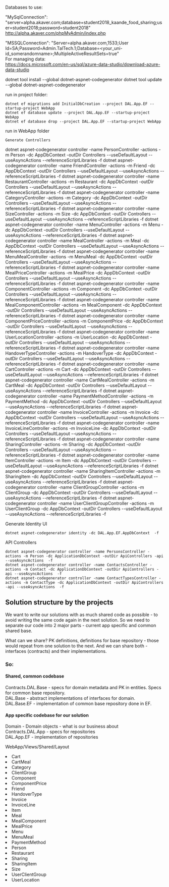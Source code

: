 Databases to use:  

"MySqlConnection": "server=alpha.akaver.com;database=student2018_kaande_food_sharing;user=student2018;password=student2018"
http://alpha.akaver.com/phpMyAdmin/index.php  

"MSSQLConnection": "Server=alpha.akaver.com,1533;User Id=SA;Password=Admin.TalTech.1;Database=<your_uni-id_somerandomname>;MultipleActiveResultSets=true"  
For managing data:  
https://docs.microsoft.com/en-us/sql/azure-data-studio/download-azure-data-studio  


dotnet tool install --global dotnet-aspnet-codegenerator
dotnet tool update --global dotnet-aspnet-codegenerator

run in project folder:
~~~
dotnet ef migrations add InitialDbCreation --project DAL.App.EF --startup-project WebApp
dotnet ef database update --project DAL.App.EF --startup-project WebApp
dotnet ef database drop --project DAL.App.EF --startup-project WebApp
~~~


run in WebApp folder
~~~
Generate Controllers
~~~
dotnet aspnet-codegenerator controller -name PersonController           -actions -m Person -dc AppDbContext -outDir Controllers --useDefaultLayout --useAsyncActions --referenceScriptLibraries -f
dotnet aspnet-codegenerator controller -name FriendController           -actions -m Friend -dc AppDbContext -outDir Controllers --useDefaultLayout --useAsyncActions --referenceScriptLibraries -f
dotnet aspnet-codegenerator controller -name RestaurantController       -actions -m Restaurant -dc AppDbContext -outDir Controllers --useDefaultLayout --useAsyncActions --referenceScriptLibraries -f
dotnet aspnet-codegenerator controller -name CategoryController         -actions -m Category -dc AppDbContext -outDir Controllers --useDefaultLayout --useAsyncActions --referenceScriptLibraries -f
dotnet aspnet-codegenerator controller -name SizeController             -actions -m Size -dc AppDbContext -outDir Controllers --useDefaultLayout --useAsyncActions --referenceScriptLibraries -f
dotnet aspnet-codegenerator controller -name MenuController             -actions -m Menu -dc AppDbContext -outDir Controllers --useDefaultLayout --useAsyncActions --referenceScriptLibraries -f
dotnet aspnet-codegenerator controller -name MealController             -actions -m Meal -dc AppDbContext -outDir Controllers --useDefaultLayout --useAsyncActions --referenceScriptLibraries -f
dotnet aspnet-codegenerator controller -name MenuMealController         -actions -m MenuMeal -dc AppDbContext -outDir Controllers --useDefaultLayout --useAsyncActions --referenceScriptLibraries -f
dotnet aspnet-codegenerator controller -name MealPriceController        -actions -m MealPrice -dc AppDbContext -outDir Controllers --useDefaultLayout --useAsyncActions --referenceScriptLibraries -f
dotnet aspnet-codegenerator controller -name ComponentController        -actions -m Component -dc AppDbContext -outDir Controllers --useDefaultLayout --useAsyncActions --referenceScriptLibraries -f
dotnet aspnet-codegenerator controller -name MealComponentController    -actions -m MealComponent -dc AppDbContext -outDir Controllers --useDefaultLayout --useAsyncActions --referenceScriptLibraries -f
dotnet aspnet-codegenerator controller -name ComponentPriceController   -actions -m ComponentPrice -dc AppDbContext -outDir Controllers --useDefaultLayout --useAsyncActions --referenceScriptLibraries -f
dotnet aspnet-codegenerator controller -name UserLocationController     -actions -m UserLocation -dc AppDbContext -outDir Controllers --useDefaultLayout --useAsyncActions --referenceScriptLibraries -f
dotnet aspnet-codegenerator controller -name HandoverTypeController     -actions -m HandoverType -dc AppDbContext -outDir Controllers --useDefaultLayout --useAsyncActions --referenceScriptLibraries -f
dotnet aspnet-codegenerator controller -name CartController             -actions -m Cart -dc AppDbContext -outDir Controllers --useDefaultLayout --useAsyncActions --referenceScriptLibraries -f
dotnet aspnet-codegenerator controller -name CartMealController         -actions -m CartMeal -dc AppDbContext -outDir Controllers --useDefaultLayout --useAsyncActions --referenceScriptLibraries -f
dotnet aspnet-codegenerator controller -name PaymentMethodController    -actions -m PaymentMethod -dc AppDbContext -outDir Controllers --useDefaultLayout --useAsyncActions --referenceScriptLibraries -f
dotnet aspnet-codegenerator controller -name InvoiceController          -actions -m Invoice -dc AppDbContext -outDir Controllers --useDefaultLayout --useAsyncActions --referenceScriptLibraries -f
dotnet aspnet-codegenerator controller -name InvoiceLineController      -actions -m InvoiceLine -dc AppDbContext -outDir Controllers --useDefaultLayout --useAsyncActions --referenceScriptLibraries -f
dotnet aspnet-codegenerator controller -name SharingController          -actions -m Sharing -dc AppDbContext -outDir Controllers --useDefaultLayout --useAsyncActions --referenceScriptLibraries -f
dotnet aspnet-codegenerator controller -name ItemController             -actions -m Item -dc AppDbContext -outDir Controllers --useDefaultLayout --useAsyncActions --referenceScriptLibraries -f
dotnet aspnet-codegenerator controller -name SharingItemController      -actions -m SharingItem -dc AppDbContext -outDir Controllers --useDefaultLayout --useAsyncActions --referenceScriptLibraries -f
dotnet aspnet-codegenerator controller -name ClientGroupController      -actions -m ClientGroup -dc AppDbContext -outDir Controllers --useDefaultLayout --useAsyncActions --referenceScriptLibraries -f
dotnet aspnet-codegenerator controller -name UserClientGroupController  -actions -m UserClientGroup -dc AppDbContext -outDir Controllers --useDefaultLayout --useAsyncActions --referenceScriptLibraries -f

Generate Identity UI
~~~
dotnet aspnet-codegenerator identity -dc DAL.App.EF.AppDbContext  -f  
~~~

API Controllers
~~~
dotnet aspnet-codegenerator controller -name PersonsController -actions -m Person -dc ApplicationDbContext -outDir ApiControllers -api --useAsyncActions  -f
dotnet aspnet-codegenerator controller -name ContactsController -actions -m Contact -dc ApplicationDbContext -outDir ApiControllers -api --useAsyncActions  -f
dotnet aspnet-codegenerator controller -name ContactTypesController -actions -m ContactType -dc ApplicationDbContext -outDir ApiControllers -api --useAsyncActions  -f
~~~


## Solution structure by the projects
 
We want to write our solutions with as much shared code as possible - 
to avoid writing the same code again in the next solution. 
So we need to separate our code into 2 major parts - current app specific and common shared base.

What can we share? PK definitions, definitions for base repository - those would repeat 
from one solution to the next. And we can share both - interfaces (contracts) and their implementations.

 
### So:  
#### Shared, common codebase  
Contracts.DAL.Base - specs for domain metadata and PK in entities. Specs for common base repository.  
DAL.Base - abstract implementations of interfaces for domain.  
DAL.Base.EF - implementation of common base repository done in EF.  

#### App specific codebase for our solution  
Domain - Domain objects - what is our business about  
Contracts.DAL.App - specs for repositories  
DAL.App.EF - implementation of repositories  



WebApp/Views/Shared/Layout
<li class="nav-item">
    <a class="nav-link text-dark" asp-area="" asp-controller="Cart" asp-action="Index">Cart</a>
</li>
<li class="nav-item">
    <a class="nav-link text-dark" asp-area="" asp-controller="CartMeal" asp-action="Index">CartMeal</a>
</li>
<li class="nav-item">
    <a class="nav-link text-dark" asp-area="" asp-controller="Category" asp-action="Index">Category</a>
</li>
<li class="nav-item">
    <a class="nav-link text-dark" asp-area="" asp-controller="ClientGroup" asp-action="Index">ClientGroup</a>
</li>
<li class="nav-item">
    <a class="nav-link text-dark" asp-area="" asp-controller="Component" asp-action="Index">Component</a>
</li>
<li class="nav-item">
    <a class="nav-link text-dark" asp-area="" asp-controller="ComponentPrice" asp-action="Index">ComponentPrice</a>
</li>
<li class="nav-item">
    <a class="nav-link text-dark" asp-area="" asp-controller="Friend" asp-action="Index">Friend</a>
</li>
<li class="nav-item">
    <a class="nav-link text-dark" asp-area="" asp-controller="HandoverType" asp-action="Index">HandoverType</a>
</li>
<li class="nav-item">
    <a class="nav-link text-dark" asp-area="" asp-controller="Invoice" asp-action="Index">Invoice</a>
</li>
<li class="nav-item">
    <a class="nav-link text-dark" asp-area="" asp-controller="InvoiceLine" asp-action="Index">InvoiceLine</a>
</li>
<li class="nav-item">
    <a class="nav-link text-dark" asp-area="" asp-controller="Item" asp-action="Index">Item</a>
</li>
<li class="nav-item">
    <a class="nav-link text-dark" asp-area="" asp-controller="Meal" asp-action="Index">Meal</a>
</li>
<li class="nav-item">
    <a class="nav-link text-dark" asp-area="" asp-controller="MealComponent" asp-action="Index">MealComponent</a>
</li>
<li class="nav-item">
    <a class="nav-link text-dark" asp-area="" asp-controller="MealPrice" asp-action="Index">MealPrice</a>
</li>
<li class="nav-item">
    <a class="nav-link text-dark" asp-area="" asp-controller="Menu" asp-action="Index">Menu</a>
</li>
<li class="nav-item">
    <a class="nav-link text-dark" asp-area="" asp-controller="MenuMeal" asp-action="Index">MenuMeal</a>
</li>
<li class="nav-item">
    <a class="nav-link text-dark" asp-area="" asp-controller="PaymentMethod" asp-action="Index">PaymentMethod</a>
</li>
<li class="nav-item">
    <a class="nav-link text-dark" asp-area="" asp-controller="Person" asp-action="Index">Person</a>
</li>
<li class="nav-item">
    <a class="nav-link text-dark" asp-area="" asp-controller="Restaurant" asp-action="Index">Restaurant</a>
</li>
<li class="nav-item">
    <a class="nav-link text-dark" asp-area="" asp-controller="Sharing" asp-action="Index">Sharing</a>
</li>
<li class="nav-item">
    <a class="nav-link text-dark" asp-area="" asp-controller="SharingItem" asp-action="Index">SharingItem</a>
</li>
<li class="nav-item">
    <a class="nav-link text-dark" asp-area="" asp-controller="Size" asp-action="Index">Size</a>
</li>
<li class="nav-item">
    <a class="nav-link text-dark" asp-area="" asp-controller="UserClientGroup" asp-action="Index">UserClientGroup</a>
</li>
<li class="nav-item">
    <a class="nav-link text-dark" asp-area="" asp-controller="UserLocation" asp-action="Index">UserLocation</a>
</li>
                        

    